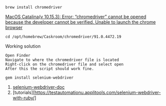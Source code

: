 ```
brew install chromedriver
```

[MacOS Catalina(v 10.15.3): Error: “chromedriver” cannot be opened because the developer cannot be verified. Unable to launch the chrome browser
](https://stackoverflow.com/questions/60362018/macos-catalinav-10-15-3-error-chromedriver-cannot-be-opened-because-the-de)

```
cd /opt/homebrew/Caskroom/chromedriver/91.0.4472.19
```

Working solution
```
Open Finder
Navigate to where the chromedriver file is located
Right-click on the chromedriver file and select open
After this the script should work fine.
```

```
gem install selenium-webdriver
```


1. [selenium-webdriver-doc](https://www.rubydoc.info/gems/selenium-webdriver/0.0.28/Selenium/WebDriver/Find)
2. [tutorials][https://testautomationu.applitools.com/selenium-webdriver-with-ruby/]
